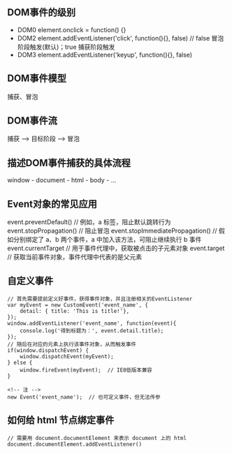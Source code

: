 ## DOM事件的级别

* DOM0  element.onclick = function() {}
* DOM2  element.addEventListener('click', function(){}, false)  // false 冒泡阶段触发(默认)；true 捕获阶段触发
* DOM3  element.addEventListener('keyup', function(){}, false)

## DOM事件模型

捕获、冒泡

## DOM事件流

捕获 ——> 目标阶段 ——> 冒泡

## 描述DOM事件捕获的具体流程

window - document - html - body - ...

## Event对象的常见应用

event.preventDefault()            // 例如，a 标签，阻止默认跳转行为
event.stopPropagation()           // 阻止冒泡
event.stopImmediatePropagation()  // 假如分别绑定了 a、b 两个事件，a 中加入该方法，可阻止继续执行 b 事件
event.currentTarget               // 用于事件代理中，获取被点击的子元素对象
event.target                      // 获取当前事件对象，事件代理中代表的是父元素

## 自定义事件

    // 首先需要提前定义好事件，获得事件对象，并且注册相关的EventListener
    var myEvent = new CustomEvent('event_name', { 
        detail: { title: 'This is title!'},
    });
    window.addEventListener('event_name', function(event){
        console.log('得到标题为：', event.detail.title);
    });
    // 随后在对应的元素上执行该事件对象，从而触发事件
    if(window.dispatchEvent) {  
        window.dispatchEvent(myEvent);
    } else {
        window.fireEvent(myEvent);  // IE8低版本兼容
    }

    <!-- 注 -->
    new Event('event_name');  // 也可定义事件，但无法传参

## 如何给 html 节点绑定事件

    // 需要用 document.documentElement 来表示 document 上的 html
    document.documentElement.addEventListener()